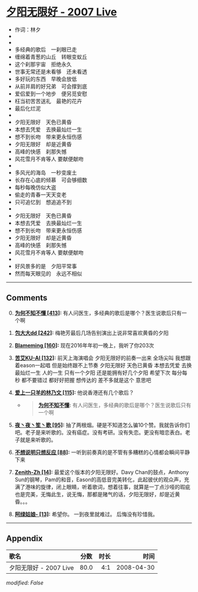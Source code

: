 # [夕阳无限好 - 2007 Live](https://music.163.com/song?id=65177)

* 作词：林夕
*
*
* 多经典的歌后　一刹眼已走
* 缠绵着青葱的山丘　转眼变蚁丘
* 这个刹那宇宙　拒绝永久
* 世事无常还是未看够　还未看透
* 多好玩的东西　早晚会放低
* 从前并肩的好兄弟　可会撑到底
* 爱侣爱到一个地步　便另觅安慰
* 枉当初苦苦送礼　最艳的花卉
* 最后化烂泥
* 
* 夕阳无限好　天色已黄昏
* 本想去凭爱　去换最灿烂一生
* 想不到长吻　带来更永恒伤感
* 夕阳无限好　却是近黄昏
* 高峰的快感　刹那失憾
* 风花雪月不肯等人 要献便献吻
* 
* 多风光的海岛　一秒变废土
* 长存在心底的倾慕　可会够细数
* 每秒每晚仿似大盗
* 偷走的青春一天天变老
* 只可追忆到　想追追不到
* 
* 夕阳无限好　天色已黄昏
* 本想去凭爱　去换最灿烂一生
* 想不到长吻　带来更永恒伤感
* 夕阳无限好　却是近黄昏
* 高峰的快感　刹那失憾
* 风花雪月不肯等人 要献便献吻
* 
* 好风景多的是　夕阳平常事
* 然而每天眼见的　永远不相似


---

## Comments
0. **[为何不知不懂 \[413\]](https://music.163.com/#/user/home?id=3258507):** 有人问医生，多经典的歌后是哪个？医生说歌后只有一个啊

1. **[包大大dd \[242\]](https://music.163.com/#/user/home?id=54961808):** 梅艳芳最后几场告别演出上说非常喜欢黄昏的夕阳

2. **[Blameming \[160\]](https://music.163.com/#/user/home?id=54618145):** 现在2016年年初一晚上，我听了你203次

3. **[苦艾KU-AI \[132\]](https://music.163.com/#/user/home?id=88601291):** 前天上海演唱会  夕阳无限好的前奏一出来 全场尖叫 我想跟着eason一起唱 但是始终跟不上节奏 夕阳无限好 天色已黄昏 本想去凭爱 去换最灿烂一生 人的一生 只有一个夕阳 还是能拥有好几个夕阳 希望下次 每分每秒 都不要错过 都好好把握 想传达的 差不多就是这个 意思吧

4. **[爱上一只羊的林乃文 \[115\]](https://music.163.com/#/user/home?id=52071891):** 他说香港还有几个歌后？
	* > **[为何不知不懂](https://music.163.com/#/user/home?id=3258507):** 有人问医生，多经典的歌后是哪个？医生说歌后只有一个啊

5. **[夜丶夜丶笙丶歌 \[95\]](https://music.163.com/#/user/home?id=317288122):** 抽了两根烟。硬是不知道怎么骗10个赞。我就告诉你们吧。老子是来听歌的。没有癌症。没有考研。没有失恋。更没有暗恋表白。老子就是来听歌的。

6. **[不想说明只想反应 \[88\]](https://music.163.com/#/user/home?id=34553351):** 一听到前奏真的是不管有多糟糕的心情都会瞬间平静下来

7. **[Zenith-Zh \[14\]](https://music.163.com/#/user/home?id=301273597):** 最爱这个版本的夕阳无限好。Davy Chan的鼓点，Anthony Sun的钢琴，Pam的和音，Eason的高低音完美转化，此起彼伏的观众声，充满了港味的旋律，闭上眼睛，听着歌词，想着往事，就算是一丁点沙哑的瑕疵也是完美，无悔此生，说无悔，那都是赌气的话，夕阳无限好，却是近黄昏。。。

8. **[阿绿姑娘- \[13\]](https://music.163.com/#/user/home?id=81532595):** 希望你。 一到夜里就难过。 后悔没有珍惜我。 ​​​



---

## Appendix

|歌名|分数|时长|时间|
|:---|:---:|---:|---:|
|夕阳无限好 - 2007 Live|80.0|4:1|2008-04-30

*modified: False*